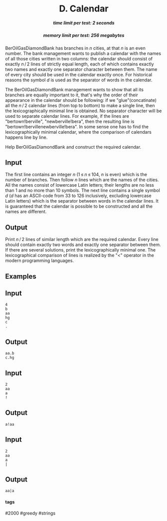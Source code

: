 <h1 style='text-align: center;'> D. Calendar</h1>

<h5 style='text-align: center;'>time limit per test: 2 seconds</h5>
<h5 style='text-align: center;'>memory limit per test: 256 megabytes</h5>

BerOilGasDiamondBank has branches in *n* cities, at that *n* is an even number. The bank management wants to publish a calendar with the names of all those cities written in two columns: the calendar should consist of exactly *n* / 2 lines of strictly equal length, each of which contains exactly two names and exactly one separator character between them. The name of every city should be used in the calendar exactly once. For historical reasons the symbol *d* is used as the separator of words in the calendar. 

The BerOilGasDiamondBank management wants to show that all its branches are equally important to it, that's why the order of their appearance in the calendar should be following: if we "glue"(concatinate) all the *n* / 2 calendar lines (from top to bottom) to make a single line, then the lexicographically minimal line is obtained. No separator character will be used to separate calendar lines. For example, if the lines are "bertown!berville", "newberville!bera", then the resulting line is "bertown!bervillenewberville!bera". In some sense one has to find the lexicographically minimal calendar, where the comparison of calendars happens line by line.

Help BerOilGasDiamondBank and construct the required calendar.

## Input

The first line contains an integer *n* (1 ≤ *n* ≤ 104, *n* is even) which is the number of branches. Then follow *n* lines which are the names of the cities. All the names consist of lowercase Latin letters; their lengths are no less than 1 and no more than 10 symbols. The next line contains a single symbol *d* (*d* has an ASCII-code from 33 to 126 inclusively, excluding lowercase Latin letters) which is the separator between words in the calendar lines. It is guaranteed that the calendar is possible to be constructed and all the names are different.

## Output

Print *n* / 2 lines of similar length which are the required calendar. Every line should contain exactly two words and exactly one separator between them. If there are several solutions, print the lexicographically minimal one. The lexicographical comparison of lines is realized by the "<" operator in the modern programming languages.

## Examples

## Input


```
4  
b  
aa  
hg  
c  
.  

```
## Output


```
aa.b  
c.hg  

```
## Input


```
2  
aa  
a  
!  

```
## Output


```
a!aa  

```
## Input


```
2  
aa  
a  
|  

```
## Output


```
aa|a  

```


#### tags 

#2000 #greedy #strings 